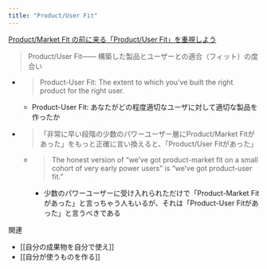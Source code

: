```yaml
---
title: "Product/User Fit"
---
```


[Product/Market Fit の前に来る「Product/User Fit」を重視しよう](https://review.foundx.jp/entry/product-user-fit-comes-before-product-market-fit)

> Product/User Fit—— 構築した製品とユーザーとの適合（フィット）の度合い
- > Product-User Fit: The extent to which you’ve built the right product for the right user.
    - Product-User Fit: あなたがどの程度適切なユーザに対して適切な製品を作ったか

- > 「非常に早い段階の少数のパワーユーザー層にProduct/Market Fitがあった」をもっと正確に言い換えると、「Product/User Fitがあった」
    - > The honest version of “we’ve got product-market fit on a small cohort of very early power users” is “we’ve got product-user fit.”
        - 少数のパワーユーザーに受け入れられただけで「Product-Market Fitがあった」と言っちゃう人もいるが、それは「Product-User Fitがあった」と言うべきである

関連
- [[自分の成果物を自分で使え]]
- [[自分が使うものを作る]]

